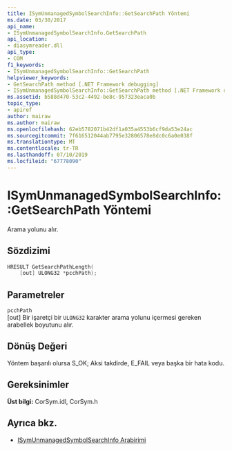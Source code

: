 ```yaml
---
title: ISymUnmanagedSymbolSearchInfo::GetSearchPath Yöntemi
ms.date: 03/30/2017
api_name:
- ISymUnmanagedSymbolSearchInfo.GetSearchPath
api_location:
- diasymreader.dll
api_type:
- COM
f1_keywords:
- ISymUnmanagedSymbolSearchInfo::GetSearchPath
helpviewer_keywords:
- GetSearchPath method [.NET Framework debugging]
- ISymUnmanagedSymbolSearchInfo::GetSearchPath method [.NET Framework debugging]
ms.assetid: b588d470-53c2-4492-be8c-957323eaca0b
topic_type:
- apiref
author: mairaw
ms.author: mairaw
ms.openlocfilehash: 62eb5782071b42df1a035a4553b6cf9da53e24ac
ms.sourcegitcommit: 7f616512044ab7795e32806578e8dc0c6a0e038f
ms.translationtype: MT
ms.contentlocale: tr-TR
ms.lasthandoff: 07/10/2019
ms.locfileid: "67778090"
---
```

# <a name="isymunmanagedsymbolsearchinfogetsearchpath-method"></a>ISymUnmanagedSymbolSearchInfo::GetSearchPath Yöntemi
Arama yolunu alır.  
  
## <a name="syntax"></a>Sözdizimi  
  
```cpp  
HRESULT GetSearchPathLength(  
    [out] ULONG32 *pcchPath);  
```  
  
## <a name="parameters"></a>Parametreler  
 `pcchPath`  
 [out] Bir işaretçi bir `ULONG32` karakter arama yolunu içermesi gereken arabellek boyutunu alır.  
  
## <a name="return-value"></a>Dönüş Değeri  
 Yöntem başarılı olursa S_OK; Aksi takdirde, E_FAIL veya başka bir hata kodu.  
  
## <a name="requirements"></a>Gereksinimler  
 **Üst bilgi:** CorSym.idl, CorSym.h  
  
## <a name="see-also"></a>Ayrıca bkz.

- [ISymUnmanagedSymbolSearchInfo Arabirimi](../../../../docs/framework/unmanaged-api/diagnostics/isymunmanagedsymbolsearchinfo-interface.md)
